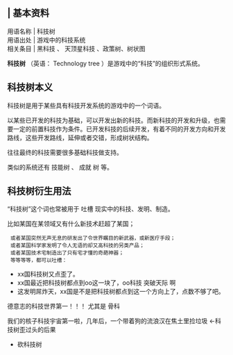|  **基本资料**  
---  
用语名称  |  科技树   
用语出处  |  游戏中的科技系统   
相关条目  |  黑科技  、  天顶星科技  、政策树、树状图   
  
**科技树** （英语：  Technology tree  ）是游戏中的“科技”的组织形式系统。

##  科技树本义

科技树是用于某些具有科技开发系统的游戏中的一个词语。

以某些已开发的科技为基础，可以开发出新的科技。而新科技的开发和升级，也需要一定的前置科技作为条件。已开发科技的后续开发，有着不同的开发方向和开发路线，这些开发路线，延伸或者交错，形成树状结构。

往往最终的科技需要很多基础科技做支持。

类似的系统还有  技能树  、  成就  树  等。

##  科技树衍生用法

“科技树”这个词也常被用于  吐槽  现实中的科技、发明、制造。

比如某国在某领域又有什么新技术赶超了某国；

     或者某国突然无声无息的研发出了令世界瞩目的新武器，或新医疗手段； 
     或者某国科学家发明了令人无语的却又高科技的另类产品； 
     或者某国技术宅制造出了只有宅才懂的奇葩神器； 
     等等等等，都可以吐槽： 

  * xx国科技树又点歪了。 
  * xx国最近把科技树都点到oo这一块了，oo科技  突破天际  啊 
  * 这发明屌炸天，xx国是不是把科技树都点到这一个方向上了，点数不够了吧。 

德意志的科技世界第一！！！  尤其是  骨科

我们的核子科技宇宙第一啦，几年后，一个带着狗的流浪汉在焦土里捡垃圾  ←科技树歪过头的后果

  * 砍科技树 